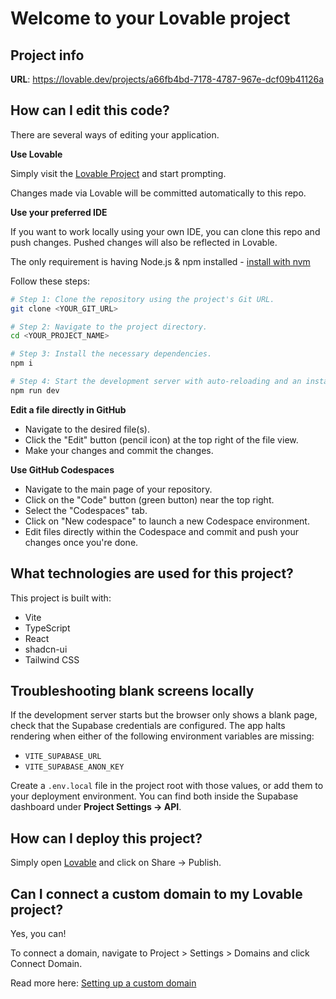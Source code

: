 # Welcome to your Lovable project

## Project info

**URL**: https://lovable.dev/projects/a66fb4bd-7178-4787-967e-dcf09b41126a

## How can I edit this code?

There are several ways of editing your application.

**Use Lovable**

Simply visit the [Lovable Project](https://lovable.dev/projects/a66fb4bd-7178-4787-967e-dcf09b41126a) and start prompting.

Changes made via Lovable will be committed automatically to this repo.

**Use your preferred IDE**

If you want to work locally using your own IDE, you can clone this repo and push changes. Pushed changes will also be reflected in Lovable.

The only requirement is having Node.js & npm installed - [install with nvm](https://github.com/nvm-sh/nvm#installing-and-updating)

Follow these steps:

```sh
# Step 1: Clone the repository using the project's Git URL.
git clone <YOUR_GIT_URL>

# Step 2: Navigate to the project directory.
cd <YOUR_PROJECT_NAME>

# Step 3: Install the necessary dependencies.
npm i

# Step 4: Start the development server with auto-reloading and an instant preview.
npm run dev
```

**Edit a file directly in GitHub**

- Navigate to the desired file(s).
- Click the "Edit" button (pencil icon) at the top right of the file view.
- Make your changes and commit the changes.

**Use GitHub Codespaces**

- Navigate to the main page of your repository.
- Click on the "Code" button (green button) near the top right.
- Select the "Codespaces" tab.
- Click on "New codespace" to launch a new Codespace environment.
- Edit files directly within the Codespace and commit and push your changes once you're done.

## What technologies are used for this project?

This project is built with:

- Vite
- TypeScript
- React
- shadcn-ui
- Tailwind CSS

## Troubleshooting blank screens locally

If the development server starts but the browser only shows a blank page, check that the Supabase credentials are configured. The app halts rendering when either of the following environment variables are missing:

- `VITE_SUPABASE_URL`
- `VITE_SUPABASE_ANON_KEY`

Create a `.env.local` file in the project root with those values, or add them to your deployment environment. You can find both inside the Supabase dashboard under **Project Settings → API**.

## How can I deploy this project?

Simply open [Lovable](https://lovable.dev/projects/a66fb4bd-7178-4787-967e-dcf09b41126a) and click on Share -> Publish.

## Can I connect a custom domain to my Lovable project?

Yes, you can!

To connect a domain, navigate to Project > Settings > Domains and click Connect Domain.

Read more here: [Setting up a custom domain](https://docs.lovable.dev/tips-tricks/custom-domain#step-by-step-guide)
